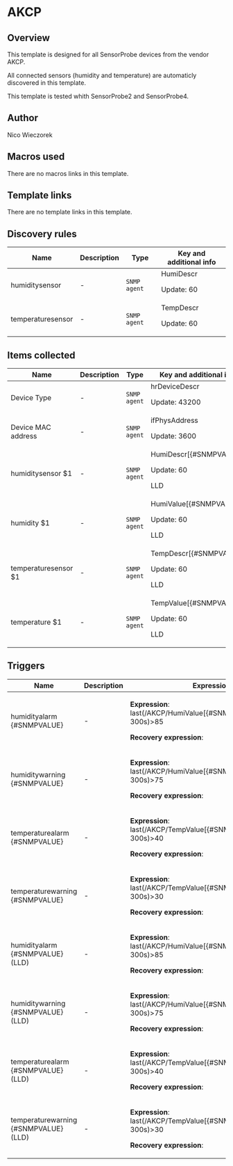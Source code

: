 # AKCP

## Overview

This template is designed for all SensorProbe devices from the vendor AKCP.


All connected sensors (humidity and temperature) are automaticly discovered in this template.


This template is tested whith SensorProbe2 and SensorProbe4.



## Author

Nico Wieczorek

## Macros used

There are no macros links in this template.

## Template links

There are no template links in this template.

## Discovery rules

|Name|Description|Type|Key and additional info|
|----|-----------|----|----|
|humiditysensor|<p>-</p>|`SNMP agent`|HumiDescr<p>Update: 60</p>|
|temperaturesensor|<p>-</p>|`SNMP agent`|TempDescr<p>Update: 60</p>|
## Items collected

|Name|Description|Type|Key and additional info|
|----|-----------|----|----|
|Device Type|<p>-</p>|`SNMP agent`|hrDeviceDescr<p>Update: 43200</p>|
|Device MAC address|<p>-</p>|`SNMP agent`|ifPhysAddress<p>Update: 3600</p>|
|humiditysensor $1|<p>-</p>|`SNMP agent`|HumiDescr[{#SNMPVALUE}]<p>Update: 60</p><p>LLD</p>|
|humidity $1|<p>-</p>|`SNMP agent`|HumiValue[{#SNMPVALUE}]<p>Update: 60</p><p>LLD</p>|
|temperaturesensor $1|<p>-</p>|`SNMP agent`|TempDescr[{#SNMPVALUE}]<p>Update: 60</p><p>LLD</p>|
|temperature $1|<p>-</p>|`SNMP agent`|TempValue[{#SNMPVALUE}]<p>Update: 60</p><p>LLD</p>|
## Triggers

|Name|Description|Expression|Priority|
|----|-----------|----------|--------|
|humidityalarm {#SNMPVALUE}|<p>-</p>|<p>**Expression**: last(/AKCP/HumiValue[{#SNMPVALUE}],#1:now-300s)>85</p><p>**Recovery expression**: </p>|disaster|
|humiditywarning {#SNMPVALUE}|<p>-</p>|<p>**Expression**: last(/AKCP/HumiValue[{#SNMPVALUE}],#1:now-300s)>75</p><p>**Recovery expression**: </p>|warning|
|temperaturealarm {#SNMPVALUE}|<p>-</p>|<p>**Expression**: last(/AKCP/TempValue[{#SNMPVALUE}],#1:now-300s)>40</p><p>**Recovery expression**: </p>|disaster|
|temperaturewarning {#SNMPVALUE}|<p>-</p>|<p>**Expression**: last(/AKCP/TempValue[{#SNMPVALUE}],#1:now-300s)>30</p><p>**Recovery expression**: </p>|warning|
|humidityalarm {#SNMPVALUE} (LLD)|<p>-</p>|<p>**Expression**: last(/AKCP/HumiValue[{#SNMPVALUE}],#1:now-300s)>85</p><p>**Recovery expression**: </p>|disaster|
|humiditywarning {#SNMPVALUE} (LLD)|<p>-</p>|<p>**Expression**: last(/AKCP/HumiValue[{#SNMPVALUE}],#1:now-300s)>75</p><p>**Recovery expression**: </p>|warning|
|temperaturealarm {#SNMPVALUE} (LLD)|<p>-</p>|<p>**Expression**: last(/AKCP/TempValue[{#SNMPVALUE}],#1:now-300s)>40</p><p>**Recovery expression**: </p>|disaster|
|temperaturewarning {#SNMPVALUE} (LLD)|<p>-</p>|<p>**Expression**: last(/AKCP/TempValue[{#SNMPVALUE}],#1:now-300s)>30</p><p>**Recovery expression**: </p>|warning|
